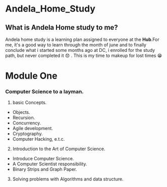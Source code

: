 # Andela_Home_Study

## What is Andela Home study to me? 
Andela home study is a learning plan assigned to everyone at the **Hub**.For me, it's a good way to learn through the month of june and to finally conclude what i started some months ago at DC, i enrolled for the study path, but never completed it :disappointed:  . 
This is my time to makeup for lost times :grin:



# Module One
### Computer Science to a layman.
1. basic Concepts.

* Objects.
* Recursion.
* Concurrency.
* Agile development.
* Cryptography.
* Computer Hacking, e.t.c.

2. Introduction to the Art of Computer Science.

* Introduce Computer Science.
* A Computer Scientist responsibility.
* Binary Strips and Graph Paper.

3. Solving problems with Algorithms and data structure.
